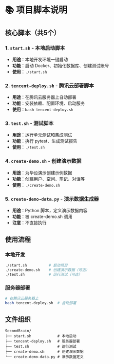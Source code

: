# 📚 项目脚本说明

## 核心脚本（共5个）

### 1. `start.sh` - 本地启动脚本
- **用途**：本地开发环境一键启动
- **功能**：启动 Docker、初始化数据库、创建测试账号
- **使用**：`./start.sh`

### 2. `tencent-deploy.sh` - 腾讯云部署脚本
- **用途**：在腾讯云服务器上自动部署
- **功能**：安装依赖、配置环境、启动服务
- **使用**：`bash tencent-deploy.sh`

### 3. `test.sh` - 测试脚本
- **用途**：运行单元测试和集成测试
- **功能**：执行 pytest、生成测试报告
- **使用**：`./test.sh`

### 4. `create-demo.sh` - 创建演示数据
- **用途**：为毕设演示创建示例数据
- **功能**：创建用户、空间、笔记、对话等
- **使用**：`./create-demo.sh`

### 5. `create-demo-data.py` - 演示数据生成器
- **用途**：Python 脚本，定义演示数据内容
- **功能**：被 create-demo.sh 调用
- **注意**：不直接执行

## 使用流程

### 本地开发
```bash
./start.sh          # 启动项目
./create-demo.sh    # 创建演示数据（可选）
./test.sh           # 运行测试（可选）
```

### 服务器部署
```bash
# 在腾讯云服务器上
bash tencent-deploy.sh  # 自动部署
```

## 文件组织
```
SecondBrain/
├── start.sh            # 本地启动
├── tencent-deploy.sh   # 服务器部署
├── test.sh             # 运行测试
├── create-demo.sh      # 创建演示数据
└── create-demo-data.py # 演示数据定义
```